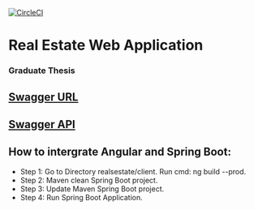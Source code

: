 [![CircleCI](https://circleci.com/gh/Fijetso/realestate.svg?style=svg)](https://circleci.com/gh/Fijetso/realestate)

# Real Estate Web Application

### Graduate Thesis

## **[Swagger URL](http://localhost:8081/swagger-ui.html)**

## **[Swagger API](http://localhost:8081/v2/api-docs)**

## How to intergrate Angular and Spring Boot:

- Step 1: Go to Directory realsestate/client. Run cmd: ng build --prod.
- Step 2: Maven clean Spring Boot project.
- Step 3: Update Maven Spring Boot project.
- Step 4: Run Spring Boot Application.
